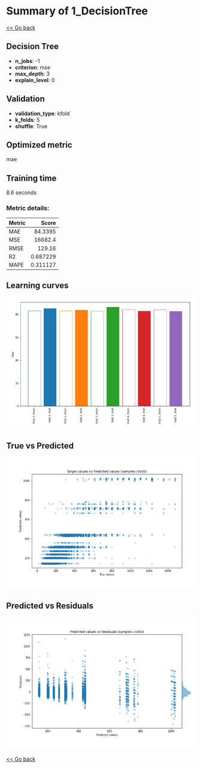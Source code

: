 # Summary of 1_DecisionTree

[<< Go back](../README.md)


## Decision Tree
- **n_jobs**: -1
- **criterion**: mse
- **max_depth**: 3
- **explain_level**: 0

## Validation
 - **validation_type**: kfold
 - **k_folds**: 5
 - **shuffle**: True

## Optimized metric
mae

## Training time

8.6 seconds

### Metric details:
| Metric   |        Score |
|:---------|-------------:|
| MAE      |    84.3395   |
| MSE      | 16682.4      |
| RMSE     |   129.16     |
| R2       |     0.687229 |
| MAPE     |     0.311127 |



## Learning curves
![Learning curves](learning_curves.png)
## True vs Predicted

![True vs Predicted](true_vs_predicted.png)


## Predicted vs Residuals

![Predicted vs Residuals](predicted_vs_residuals.png)



[<< Go back](../README.md)
